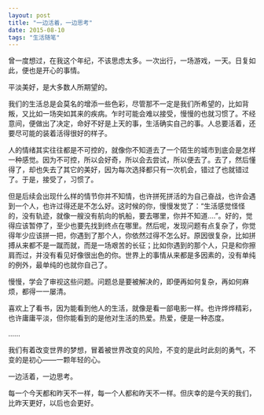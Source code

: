 ```yaml
---
layout: post
title: "一边活着，一边思考"
date: 2015-08-10
tags: "生活随笔"
---
```


曾一度想过，在我这个年纪，不该思虑太多。一次出行，一场游戏，一天。日复如此，便也是开心的事情。

平淡美好，是大多数人所期望的。

我们的生活总是会莫名的增添一些色彩，尽管那不一定是我们所希望的，比如背叛，又比如一场突如其来的疾病。乍时可能会难以接受，慢慢的也就习惯了。不经意间，便做出了决定，命好不好是上天的事，生活确实自己的事。人总要活着，还要尽可能的装着活得很好的样子。

人的情绪其实往往都是不可控的，就像你不知道去了一个陌生的城市到底会是怎样一种感觉。因为不可控，所以会好奇，所以会去尝试，所以便去了。去了，然后懂得了，却也失去了其它的美好，因为每次选择都只有一次机会，错过了也就错过了。于是，接受了，习惯了。

但是后续会出现什么样的情节你并不知情，也许拼死拼活的为自己奋战，也许会遇到一个人，也许过得还是不怎么好。这时候的你，慢慢发觉了：“生活感觉怪怪的，没有轨迹，就像一艘没有航向的帆船，要去哪里，你并不知道....”。好的，觉得应该暂停了，至少也要先找到终点在哪里。然后呢，发现问题有点复杂了，你觉得年少应该拼一把，你遇到了那个人，你依然过得不怎么好。原因很复杂，比如拼搏从来都不是一蹴而就，而是一场艰苦的长征；比如你遇到的那个人，只是和你擦肩而过，并没有看见好像很出色的你。世界上的事情从来都是多因素的，没有单纯的例外，最单纯的也就你自己了。

慢慢，学会了审视这些问题。问题总是要被解决的，即便再如何复杂，再如何麻烦，都得一一屡清。

喜欢上了看书，因为能看到他人的生活，就像是看一部电影一样。也许烨烨精彩，也许庸庸平淡，但你能看到的是他对生活的热爱。热爱，便是一种态度。

......

我们有着改变世界的梦想，冒着被世界改变的风险，不变的是此时此刻的勇气，不变的是初心——一颗年轻的心。

一边活着，一边思考。

每一个今天都和昨天不一样，每一个人都和昨天不一样。但庆幸的是今天的我们，比昨天更好，以后也会更好。